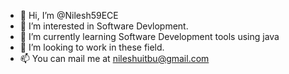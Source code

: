 - 👋 Hi, I’m @Nilesh59ECE
- 👀 I’m interested in  Software Devlopment.
- 🌱 I’m currently learning Software Development tools using java
- 💞️ I’m looking to work in these field.
- 📫 You can mail me at nileshuitbu@gmail.com

<!---
Nilesh59ECE/Nilesh59ECE is a ✨ special ✨ repository because its `README.md` (this file) appears on your GitHub profile.
You can click the Preview link to take a look at your changes.
--->
